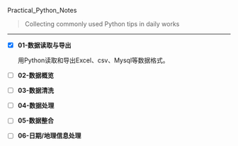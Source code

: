 Practical_Python_Notes

> Collecting commonly used Python tips in daily works
>



------

- [x] **01-数据读取与导出**

  用Python读取和导出Excel、csv、Mysql等数据格式。

- [ ] **02-数据概览**

- [ ] **03-数据清洗**

- [ ] **04-数据处理**

- [ ] **05-数据整合**

- [ ] **06-日期/地理信息处理**